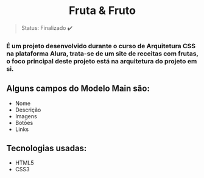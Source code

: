 <h1 align="center">Fruta & Fruto</h1>

> Status: Finalizado ✔️

### É um projeto desenvolvido durante o curso de Arquitetura CSS na plataforma Alura, trata-se de um site de receitas com frutas, o foco principal deste projeto está na arquitetura do projeto em si.

## Alguns campos do Modelo Main são:

+ Nome
+ Descrição
+ Imagens
+ Botões
+ Links

## Tecnologias usadas:

+ HTML5
+ CSS3

